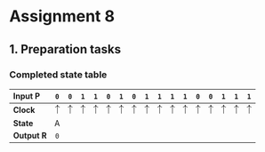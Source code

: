 # Assignment 8
## 1. Preparation tasks
### Completed state table
| **Input P** | `0` | `0` | `1` | `1` | `0` | `1` | `0` | `1` | `1` | `1` | `1` | `0` | `0` | `1` | `1` | `1` |
| :-- | :-: | :-: | :-: | :-: | :-: | :-: | :-: | :-: | :-: | :-: | :-: | :-: | :-: | :-: | :-: | :-: |
| **Clock** | ![rising](eq_uparrow.png) | ![rising](eq_uparrow.png) | ![rising](eq_uparrow.png) | ![rising](eq_uparrow.png) | ![rising](eq_uparrow.png) | ![rising](eq_uparrow.png) | ![rising](eq_uparrow.png) | ![rising](eq_uparrow.png) | ![rising](eq_uparrow.png) | ![rising](eq_uparrow.png) | ![rising](eq_uparrow.png) | ![rising](eq_uparrow.png) | ![rising](eq_uparrow.png) | ![rising](eq_uparrow.png) | ![rising](eq_uparrow.png) | ![rising](eq_uparrow.png) |
| **State** | A |  |  |  |  |  |  |  |  |  |  |  |  |  |  |  |
| **Output R** | `0` |  |  |  |  |  |  |  |  |  |  |  |  |  |  |  |
